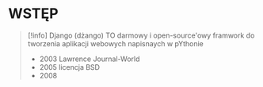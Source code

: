 

# WSTĘP
>[!info] Django (dżango) 
>TO darmowy i open-source'owy framwork do tworzenia aplikacji webowych napisnaych w pYthonie
>- 2003 Lawrence Journal-World
>- 2005 licencja BSD
>- 2008 










